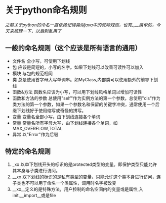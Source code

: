 # 关于python命名规则
*之前关于python的命名一直依稀记得类似java中的驼峰规则，也有_,__类似的，今天来梳理一下，以后别乱用了*

## 一般的命名规则（这个应该是所有语言的通用）

+ 文件名		全小写，可使用下划线
+ 包			应该是简短的，小写的名字。如果下划线可以改善可读性可以加入
+ 模块		与包的规范相同
+ 类			总是使用首字母大写单词串。如MyClass,内部类可以使用额外的前导下划线
+ 函数&方法	函数名应该为小写，可以用下划线风格单词以增加可读性
+ 函数和方法的参数	总使用"self"作为实例方法的第一个参数，总使用"cls"作为类方法的第一个参数，如果一个参数名和保留的关键字冲突，通常使用一个后缀下划线好于使用缩写或奇怪的拼写。
+ 变量		变量名全部小写，由下划线连接各个单词
+ 常量		常量名所有字母大写，由下划线连接各个单词，如MAX_OVERFLOW,TOTAL
+ 异常		以"Error"作为后缀


## 特定的命名规则
1. _xx 以单下划线开头的标识的是protected类型的变量。即保护类型只能允许其本身与子类进行访问。
2. __xx 双下划线的标识的是私有类型的变量，只能允许这个类本身进行访问，连子类也不可以用于命名一个类属性，调用时名字被改变
3. __xx__定义的是特殊方法，用户控制的命名空间内的变量或是属性,入init,__import__或是file